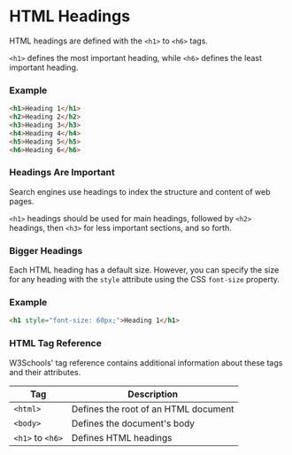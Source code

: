 # HTML Headings

HTML headings are defined with the `<h1>` to `<h6>` tags.

`<h1>` defines the most important heading, while `<h6>` defines the least important heading.

### Example
```html
<h1>Heading 1</h1>
<h2>Heading 2</h2>
<h3>Heading 3</h3>
<h4>Heading 4</h4>
<h5>Heading 5</h5>
<h6>Heading 6</h6>
```


### Headings Are Important

Search engines use headings to index the structure and content of web pages.

`<h1>` headings should be used for main headings, followed by `<h2>` headings, then `<h3>` for less important sections, and so forth.

### Bigger Headings

Each HTML heading has a default size. However, you can specify the size for any heading with the `style` attribute using the CSS `font-size` property.

### Example
```html
<h1 style="font-size: 60px;">Heading 1</h1>
```

### HTML Tag Reference

W3Schools' tag reference contains additional information about these tags and their attributes.

Tag | Description
--- | ---
`<html>` | Defines the root of an HTML document
`<body>` | Defines the document's body
`<h1>` to `<h6>` | Defines HTML headings
